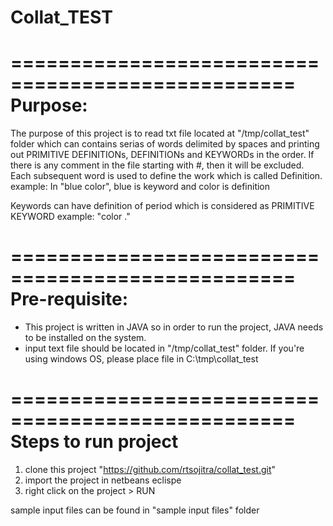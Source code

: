 # Collat_TEST

==================================================
Purpose:
==================================================

The purpose of this project is  to read txt file located at "/tmp/collat_test" folder which can contains serias of words delimited by spaces and printing out PRIMITIVE DEFINITIONs, DEFINITIONs and KEYWORDs in the order.
If there is any comment in the file starting with #, then it will be excluded.
Each subsequent word is used to define the work which is called Definition.
example: In "blue color", blue is keyword and color is definition

Keywords can have definition of period which is considered as PRIMITIVE KEYWORD
example: "color ."



==================================================
Pre-requisite:
==================================================
- This project is written in JAVA so in order to run the project, JAVA needs to be installed on the system.
- input text file should be located in "/tmp/collat_test" folder. If you're using windows OS, please place file in C:\tmp\collat_test


==================================================
Steps to run project
==================================================
1) clone this project "https://github.com/rtsojitra/collat_test.git"
2) import the project in netbeans eclispe 
3) right click on the project > RUN

sample input files can be found in "sample input files" folder
